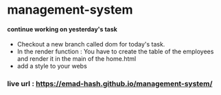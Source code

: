 # management-system
#### continue working on yesterday's task 
- Checkout a new branch called dom for today's task.
- In the render function :
 You have to create the table of the employees and render it in the main of the home.html 
- add a style to your webs

### live url : https://emad-hash.github.io/management-system/
